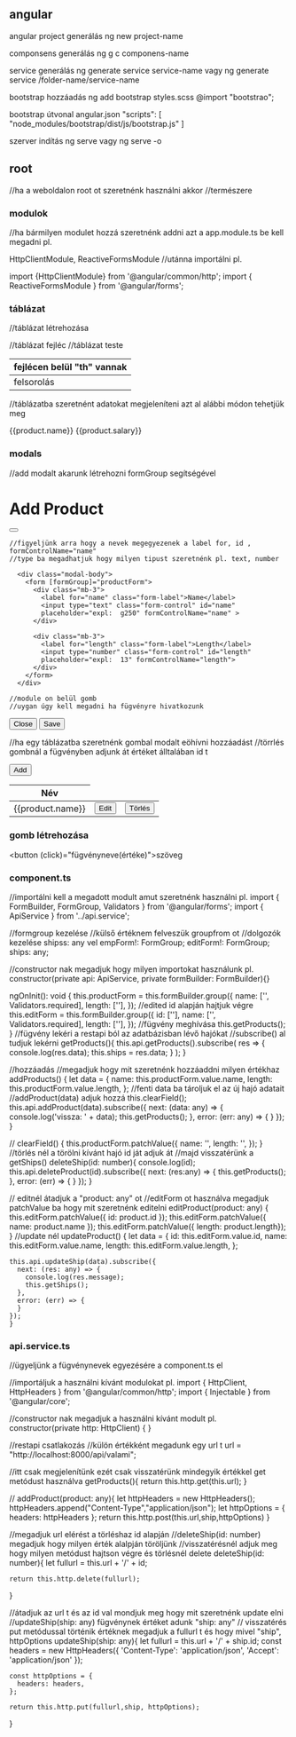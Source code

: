 ## angular

angular project generálás
ng new project-name

componsens generálás
ng g c componens-name

service generálás 
ng generate service service-name vagy
ng generate service /folder-name/service-name

bootstrap hozzáadás
ng add bootstrap
styles.scss @import "bootstrao";

bootstrap útvonal angular.json
"scripts": [
              "node_modules/bootstrap/dist/js/bootstrap.js"
            ]

szerver indítás 
ng serve vagy ng serve -o

## root
//ha a weboldalon root ot szeretnénk használni akkor
//természere
<app-root></app-root>


### modulok
//ha bármilyen modulet hozzá szeretnénk addni azt a app.module.ts be kell megadni pl.

HttpClientModule,
ReactiveFormsModule
//utánna importálni pl.

import {HttpClientModule} from '@angular/common/http';
import { ReactiveFormsModule } from '@angular/forms';

### táblázat

//táblázat létrehozása
<table>
//táblázat fejléc
<thead>
<th>fejlécen belül "th" vannak </th>
</thead>
//táblázat teste
<tbody>
    <tr>
    <td>felsorolás</td>
    </tr>
</tbody>
</table>

//táblázatba szeretnént adatokat megjeleníteni azt al alábbi módon tehetjük meg
<tr *ngFor="let product of products">
        <td>{{product.name}}</td>
        <td>{{product.salary}}</td>
</tr>

### modals

//add modalt akarunk létrehozni formGroup segítségével
<div class="modal fade" id="addModal" tabindex="-1" aria-labelledby="exampleModalLabel" aria-hidden="true">
  <div class="modal-dialog">
    <div class="modal-content">
      <div class="modal-header">
        <h1 class="modal-title fs-5" id="exampleModalLabel">Add Product</h1>
        <button type="button" class="btn-close" data-bs-dismiss="modal" aria-label="Close"></button>
      </div>

    //figyeljünk arra hogy a nevek megegyezenek a label for, id , formControlName="name"
    //type ba megadhatjuk hogy milyen tipust szeretnénk pl. text, number

      <div class="modal-body">
        <form [formGroup]="productForm">
          <div class="mb-3">
            <label for="name" class="form-label">Name</label>
            <input type="text" class="form-control" id="name"
            placeholder="expl:  g250" formControlName="name" >
          </div>

          <div class="mb-3">
            <label for="length" class="form-label">Length</label>
            <input type="number" class="form-control" id="length"
            placeholder="expl:  13" formControlName="length">
          </div>
        </form>
      </div>

    //module on belül gomb
    //uygan úgy kell megadni ha fügvényre hivatkozunk

<div class="modal-footer">
        <button type="button" class="btn btn-secondary" 
        data-bs-dismiss="modal">Close</button>
        <button type="button" class="btn btn-primary"
        data-bs-dismiss="modal"
        (click)="onClick()">Save</button>
      </div>
    </div>
  </div>
</div>

//ha egy táblázatba szeretnénk gombal modalt eöhívni hozzáadást
//törrlés gombnál a fügvényben adjunk át értéket álltalában id t
<div class="container">
  <button class="btn btn-warning my-3" data-bs-toggle="modal" data-bs-target="#addModal">Add</button>
  <table>
    <thead>
      <th>Név</th>
    </thead>
    <tbody>
      <tr *ngFor="let product of products">
        <td>{{product.name}}</td>
        <td>
          <div class="row mx-2">
            <button class="text-dark bg-warning p-2 rounded border-warning" (click)="editProduct(ship)" data-bs-toggle="modal" data-bs-target="#modifyModal" >
              Edit 
          </button>
          </div>
        </td>
        <td>
          <button (click)="deleteShip(ship.id)">Törlés</button>
        </td>
      </tr>
    </tbody>
  </table>
</div>



### gomb létrehozása 

<button (click)="fügvényneve(értéke)">szöveg</button>


### component.ts

//importálni kell a megadott modult amut szeretnénk használni pl.
import { FormBuilder, FormGroup, Validators } from '@angular/forms';
import { ApiService } from '../api.service';

//formgroup kezelése 
//külső értéknem felveszük groupfrom ot
//dolgozók kezelése shipss: any vel 
empForm!: FormGroup;
  editForm!: FormGroup;
  ships: any;

//constructor nak megadjuk hogy milyen importokat használunk pl.
  constructor(private api: ApiService, private formBuilder: FormBuilder){}

   ngOnInit(): void {
    this.productForm = this.formBuilder.group({
      name: ['', Validators.required],
      length: [''],
    });
//edited id alapján hajtjuk végre
    this.editForm = this.formBuilder.group({
      id: [''],
      name: ['', Validators.required],
      length: [''],
    });
//fügvény meghívása
    this.getProducts();
  }
//fügvény lekéri a restapi ból az adatbázisban lévő hajókat
//subscribe() al tudjuk lekérni
  getProducts(){
    this.api.getProducts().subscribe(
      res => {
        console.log(res.data);
        this.ships = res.data;
      }
    );
  }

//hozzáadás
//megadjuk hogy mit szeretnénk hozzáaddni milyen értékhaz
    addProducts() {
    let data = {
      name: this.productForm.value.name,
      length: this.productForm.value.length,
    };
//fenti data ba tároljuk el az új hajó adatait
//addProduct(data) adjuk hozzá 
    this.clearField();
    this.api.addProduct(data).subscribe({
      next: (data: any) => {
        console.log('vissza: ' + data);
        this.getProducts();
      },
      error: (err: any) => {
      }
    });
  }

//
  clearField() {
    this.productForm.patchValue({
      name: '',
      length: '',
    });
  }
//törlés nél a törölni kívánt hajó id ját adjuk át
//majd visszatérünk a getShips()
  deleteShip(id: number){
    console.log(id);
    this.api.deleteProduct(id).subscribe({
      next: (res:any) => {
        this.getProducts();
      },
      error: (err) => {
      }
    });
  }

// editnél átadjuk a "product: any" ot 
//editForm ot használva megadjuk patchValue ba hogy mit szeretnénk editelni
    editProduct(product: any) {
    this.editForm.patchValue({ id: product.id });
    this.editForm.patchValue({ name: product.name });
    this.editForm.patchValue({ length: product.length});
  }
//update nél 
  updateProduct() {
    let data = {
      id: this.editForm.value.id,
      name: this.editForm.value.name,
      length: this.editForm.value.length,
    };

    this.api.updateShip(data).subscribe({
      next: (res: any) => {
        console.log(res.message);
        this.getShips();
      },
      error: (err) => {
      }
    });
    }

### api.service.ts

//ügyeljünk a fügvénynevek egyezésére a component.ts el

//importáljuk a használni kívánt modulokat pl.
import { HttpClient, HttpHeaders } from '@angular/common/http';
import { Injectable } from '@angular/core';

//constructor nak megadjuk a használni kívánt modult pl.
constructor(private http: HttpClient) { }

//restapi csatlakozás 
//külön értékként megadunk egy url t
 url = "http://localhost:8000/api/valami";

 //itt csak megjelenítünk ezét csak visszatérünk mindegyik értékkel get metódust használva
  getProducts(){
    return this.http.get<any>(this.url);
  }

//
  addProduct(product: any){
    let httpHeaders = new HttpHeaders();
    httpHeaders.append("Content-Type","application/json");
    let httpOptions = {
      headers: httpHeaders
    };
    return this.http.post(this.url,ship,httpOptions)
  }

//megadjuk url elérést a törléshaz id alapján
//deleteShip(id: number) megadjuk hogy milyen érték alalpján töröljünk
//visszatérésnél adjuk meg hogy milyen metódust hajtson végre és  törlésnél delete
  deleteShip(id: number){
    let fullurl = this.url + '/' + id;

    return this.http.delete(fullurl);
  }

//átadjuk az url t és az id val mondjuk meg hogy mit szeretnénk update elni
//updateShip(ship: any) fügvénynek értéket adunk "ship: any"
// visszatérés put metódussal történik értéknek megadjuk a fullurl t és hogy mivel "ship", httpOptions
  updateShip(ship: any){
    let fullurl = this.url + '/' + ship.id;
    const headers = new HttpHeaders({
      'Content-Type': 'application/json',
      'Accept': 'application/json'
    });

    const httpOptions = {
      headers: headers,
    };

    return this.http.put(fullurl,ship, httpOptions);
  }

